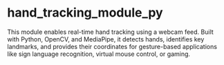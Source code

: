 # hand_tracking_module_py
This module enables real-time hand tracking using a webcam feed. Built with Python, OpenCV, and MediaPipe, it detects hands, identifies key landmarks, and provides their coordinates for gesture-based applications like sign language recognition, virtual mouse control, or gaming.
